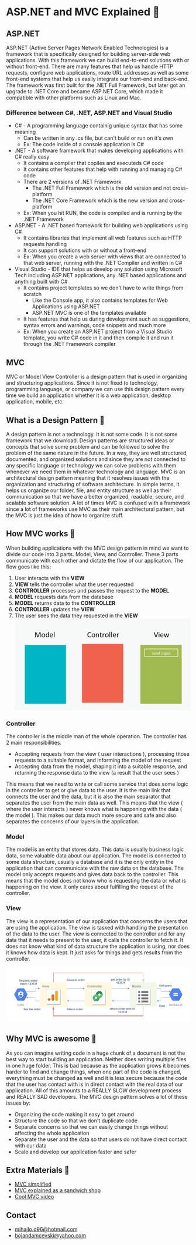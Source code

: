 # ASP.NET and MVC Explained 🍩

## ASP.NET

ASP.NET (Active Server Pages Network Enabled Technologies) is a framework that is specifically designed for building server-side web applications. With this framework we can build end-to-end solutions with or without front-end. There are many features that help us handle HTTP requests, configure web applications, route URL addresses as well as some front-end systems that help us easily integrate our front-end and back-end. The framework was first built for the .NET Full Framework, but later got an upgrade to .NET Core and became ASP.NET Core, which made it compatible with other platforms such as Linux and Mac.

### Difference between C#, .NET, ASP.NET and Visual Studio

- C# - A programming language containig unique syntax that has some meaning
  - Can be written in any .cs file, but can't build or run on it's own
  - Ex: The code inside of a console application is C#
- .NET - A software framework that makes developing applications with C# really easy
  - It contains a compiler that copiles and executeds C# code
  - It contains other features that help with running and managing C# code
  - There are 2 versions of .NET Framework
    - The .NET Full Framework which is the old version and not cross-platform
    - The .NET Core Framework which is the new version and cross-platform
  - Ex: When you hit RUN, the code is compiled and is running by the .NET Framework
- ASP.NET - A .NET based framework for building web applications using C#
  - It contains libraries that implement all web features such as HTTP requests handling
  - It can support solutions with or without a front-end
  - Ex: When you create a web server with views that are connected to that web server, running with the .NET Compiler and written in C#
- Visual Studio - IDE that helps us develop any solution using Microsoft Tech including ASP.NET applications, any .NET based applications and anything built with C#
  - It contains project templates so we don't have to write things from scratch
    - Like the Console app, it also contains templates for Web Applications using ASP.NET
    - ASP.NET MVC is one of the templates available
  - It has features that help us during development such as suggestions, syntax errors and warnings, code snippets and much more
  - Ex: When you create an ASP.NET project from a Visual Studio template, you write C# code in it and then compile it and run it through the .NET Framework compiler

## MVC

MVC or Model View Controller is a design pattern that is used in organizing and structuring applications. Since it is not fixed to technology, programming language, or company we can use this design pattern every time we build an application whether it is a web application, desktop application, mobile, etc.

## What is a Design Pattern 🔹

A design pattern is not a technology. It is not some code. It is not some framework that we download. Design patterns are structured ideas or concepts that solve some problem and can be followed to solve the problem of the same nature in the future. In a way, they are well structured, documented, and organized solutions and since they are not connected to any specific language or technology we can solve problems with them whenever we need them in whatever technology and language. MVC is an architectural design pattern meaning that it resolves issues with the organization and structuring of software architecture. In simple terms, it helps us organize our folder, file, and entity structure as well as their communication so that we have a better organized, readable, secure, and scalable software solution. A lot of times MVC is confused with a framework since a lot of frameworks use MVC as their main architectural pattern, but the MVC is just the idea of how to organize stuff.

## How MVC works 🔹

When building applications with the MVC design pattern in mind we want to divide our code into 3 parts. Model, View, and Controller. These 3 parts communicate with each other and dictate the flow of our application. The flow goes like this:

1. User interacts with the **VIEW**
2. **VIEW** tells the controller what the user requested
3. **CONTROLLER** processes and passes the request to the **MODEL**
4. **MODEL** requests data from the database
5. **MODEL** returns data to the **CONTROLLER**
6. **CONTROLLER** updates the **VIEW**
7. The user sees the data they requested in the **VIEW**
   ![MVC how it works - Animated](img/mvc1.gif)

### Controller

The controller is the middle man of the whole operation. The controller has 2 main responsibilities.

- Accepting requests from the view ( user interactions ), processing those requests to a suitable format, and informing the model of the request
- Accepting data from the model, shaping it into a suitable response, and returning the response data to the view (a result that the user sees )

This means that we need to write or call some service that does some logic in the controller to get or give data to the user. It is the main link that connects the user and the data, but it is also the main separator that separates the user from the main data as well. This means that the view ( where the user interacts ) never knows what is happening with the data ( the model ). This makes our data much more secure and safe and also separates the concerns of our layers in the application.

### Model

The model is an entity that stores data. This data is usually business logic data, some valuable data about our application. The model is connected to some data structure, usually a database and it is the only entity in the application that can communicate with the raw data on the database. The model only accepts requests and gives data back to the controller. This means that the model does not know who is requesting the data or what is happening on the view. It only cares about fulfilling the request of the controller.

### View

The view is a representation of our application that concerns the users that are using the application. The view is tasked with handling the presentation of the data to the user. The view is connected to the controller and for any data that it needs to present to the user, it calls the controller to fetch it. It does not know what kind of data structure the application is using, nor does it knows how data is kept. It just asks for things and gets results from the controller.

![MVC how it works - Example](img/mvc2.png)

## Why MVC is awesome 🔹

As you can imagine writing code in a huge chunk of a document is not the best way to start building an application. Neither does writing multiple files in one huge folder. This is bad because as the application grows it becomes harder to find and change things, when one part of the code is changed, everything must be changed as well and it is less secure because the code that the user has contact with is in direct contact with the real data of our application. All of this amounts to a REALLY SLOW development process and REALLY SAD developers. The MVC design pattern solves a lot of these issues by:

- Organizing the code making it easy to get around
- Structure the code so that we don't duplicate code
- Separate concerns so that we can easily change things without affecting the whole application
- Separate the user and the data so that users do not have direct contact with our data
- Scale and develop our application faster and safer

## Extra Materials 📘

- [MVC simplified](https://www.guru99.com/mvc-tutorial.html)
- [MVC explained as a sandwich shop](https://www.freecodecamp.org/news/simplified-explanation-to-mvc-5d307796df30/)
- [Cool MVC video](https://www.youtube.com/watch?v=1IsL6g2ixak)

## Contact

- mihajlo.d96@hotmail.com
- bojandamcevski@yahoo.com
